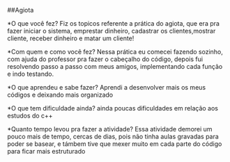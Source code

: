 ##Agiota

*O que você fez? Fiz os topicos referente a prática do agiota, que era pra fazer iniciar o sistema, emprestar dinheiro, cadastrar os clientes,mostrar cliente, receber dinheiro e matar um cliente!

*Com quem e como você fez? Nessa prática eu comecei fazendo sozinho, com ajuda do professor pra fazer o cabeçalho do código, depois fui resolvendo passo a passo com meus amigos, implementando cada função e indo testando.

*O que aprendeu e sabe fazer? Aprendi a desenvolver mais os meus códigos e deixando mais organizado

*O que tem dificuldade ainda? ainda poucas dificuldades em relação aos estudos do c++

*Quanto tempo levou pra fazer a atividade? Essa atividade demorei um pouco mais de tempo, cercas de dias, pois não tinha aulas gravadas para poder se basear, e támbem tive que mexer muito em cada parte do código para ficar mais estruturado 
